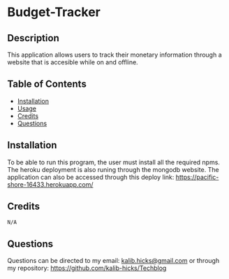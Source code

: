 # Budget-Tracker

  ## Description 
This application allows users to track their monetary information through a website that is accesible while on and offline.


  ## Table of Contents
  
  
  * [Installation](#installation)
  * [Usage](#usage)
  * [Credits](#credits)
  * [Questions](#questions)

  
  ## Installation
  To be able to run this program, the user must install all the required npms. The heroku deployment is also runing through the mongodb website. The application can also be accessed through this deploy link: https://pacific-shore-16433.herokuapp.com/
  
  
## Credits
    N/A

## Questions
Questions can be directed to my email: kalib.hicks@gmail.com
or through my repository: https://github.com/kalib-hicks/Techblog
  
  